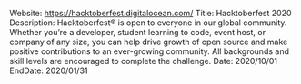 Website: https://hacktoberfest.digitalocean.com/
Title: Hacktoberfest 2020
Description: Hacktoberfest® is open to everyone in our global community. Whether you’re a developer, student learning to code, event host, or company of any size, you can help drive growth of open source and make positive contributions to an ever-growing community. All backgrounds and skill levels are encouraged to complete the challenge.
Date: 2020/10/01
EndDate: 2020/01/31
